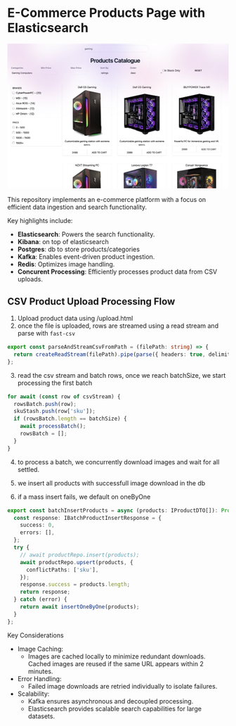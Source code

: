 # E-Commerce Products Page with Elasticsearch

![Page Screenshot](./ecommerce.png)

This repository implements an e-commerce platform with a focus on efficient data ingestion and search functionality.

Key highlights include:

- **Elasticsearch**: Powers the search functionality.
- **Kibana**: on top of elasticsearch
- **Postgres**: db to store products/categories
- **Kafka**: Enables event-driven product ingestion.
- **Redis**: Optimizes image handling.
- **Concurent Processing**: Efficiently processes product data from CSV uploads.

## CSV Product Upload Processing Flow

1. Upload product data using /upload.html
2. once the file is uploaded, rows are streamed using a read stream and parse with `fast-csv`

```typescript
export const parseAndStreamCsvFromPath = (filePath: string) => {
  return createReadStream(filePath).pipe(parse({ headers: true, delimiter: ',', quote: "'" }));
};
```

3. read the csv stream and batch rows, once we reach batchSize, we start processing the first batch

```typescript
for await (const row of csvStream) {
  rowsBatch.push(row);
  skuStash.push(row['sku']);
  if (rowsBatch.length == batchSize) {
    await processBatch();
    rowsBatch = [];
  }
}
```

4. to process a batch, we concurrently download images and wait for all settled.

5. we insert all products with successfull image download in the db

6. if a mass insert fails, we default on oneByOne

```typescript
export const batchInsertProducts = async (products: IProductDTO[]): Promise<IBatchProductInsertResponse> => {
  const response: IBatchProductInsertResponse = {
    success: 0,
    errors: [],
  };
  try {
    // await productRepo.insert(products);
    await productRepo.upsert(products, {
      conflictPaths: ['sku'],
    });
    response.success = products.length;
    return response;
  } catch (error) {
    return await insertOneByOne(products);
  }
};
```

Key Considerations

- Image Caching:
  - Images are cached locally to minimize redundant downloads. Cached images are reused if the same URL appears within 2 minutes.
- Error Handling:
  - Failed image downloads are retried individually to isolate failures.
- Scalability:
  - Kafka ensures asynchronous and decoupled processing.
  - Elasticsearch provides scalable search capabilities for large datasets.

